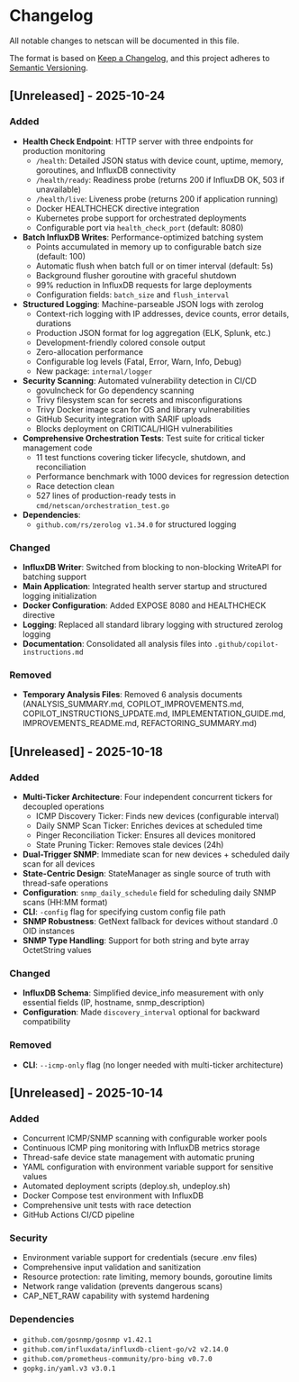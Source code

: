 # Changelog

All notable changes to netscan will be documented in this file.

The format is based on [Keep a Changelog](https://keepachangelog.com/en/1.0.0/),
and this project adheres to [Semantic Versioning](https://semver.org/spec/v2.0.0.html).

## [Unreleased] - 2025-10-24

### Added
- **Health Check Endpoint**: HTTP server with three endpoints for production monitoring
  - `/health`: Detailed JSON status with device count, uptime, memory, goroutines, and InfluxDB connectivity
  - `/health/ready`: Readiness probe (returns 200 if InfluxDB OK, 503 if unavailable)
  - `/health/live`: Liveness probe (returns 200 if application running)
  - Docker HEALTHCHECK directive integration
  - Kubernetes probe support for orchestrated deployments
  - Configurable port via `health_check_port` (default: 8080)
- **Batch InfluxDB Writes**: Performance-optimized batching system
  - Points accumulated in memory up to configurable batch size (default: 100)
  - Automatic flush when batch full or on timer interval (default: 5s)
  - Background flusher goroutine with graceful shutdown
  - 99% reduction in InfluxDB requests for large deployments
  - Configuration fields: `batch_size` and `flush_interval`
- **Structured Logging**: Machine-parseable JSON logs with zerolog
  - Context-rich logging with IP addresses, device counts, error details, durations
  - Production JSON format for log aggregation (ELK, Splunk, etc.)
  - Development-friendly colored console output
  - Zero-allocation performance
  - Configurable log levels (Fatal, Error, Warn, Info, Debug)
  - New package: `internal/logger`
- **Security Scanning**: Automated vulnerability detection in CI/CD
  - govulncheck for Go dependency scanning
  - Trivy filesystem scan for secrets and misconfigurations
  - Trivy Docker image scan for OS and library vulnerabilities
  - GitHub Security integration with SARIF uploads
  - Blocks deployment on CRITICAL/HIGH vulnerabilities
- **Comprehensive Orchestration Tests**: Test suite for critical ticker management code
  - 11 test functions covering ticker lifecycle, shutdown, and reconciliation
  - Performance benchmark with 1000 devices for regression detection
  - Race detection clean
  - 527 lines of production-ready tests in `cmd/netscan/orchestration_test.go`
- **Dependencies**: 
  - `github.com/rs/zerolog v1.34.0` for structured logging

### Changed
- **InfluxDB Writer**: Switched from blocking to non-blocking WriteAPI for batching support
- **Main Application**: Integrated health server startup and structured logging initialization
- **Docker Configuration**: Added EXPOSE 8080 and HEALTHCHECK directive
- **Logging**: Replaced all standard library logging with structured zerolog logging
- **Documentation**: Consolidated all analysis files into `.github/copilot-instructions.md`

### Removed
- **Temporary Analysis Files**: Removed 6 analysis documents (ANALYSIS_SUMMARY.md, COPILOT_IMPROVEMENTS.md, COPILOT_INSTRUCTIONS_UPDATE.md, IMPLEMENTATION_GUIDE.md, IMPROVEMENTS_README.md, REFACTORING_SUMMARY.md)

## [Unreleased] - 2025-10-18

### Added
- **Multi-Ticker Architecture**: Four independent concurrent tickers for decoupled operations
  - ICMP Discovery Ticker: Finds new devices (configurable interval)
  - Daily SNMP Scan Ticker: Enriches devices at scheduled time
  - Pinger Reconciliation Ticker: Ensures all devices monitored
  - State Pruning Ticker: Removes stale devices (24h)
- **Dual-Trigger SNMP**: Immediate scan for new devices + scheduled daily scan for all devices
- **State-Centric Design**: StateManager as single source of truth with thread-safe operations
- **Configuration**: `snmp_daily_schedule` field for scheduling daily SNMP scans (HH:MM format)
- **CLI**: `-config` flag for specifying custom config file path
- **SNMP Robustness**: GetNext fallback for devices without standard .0 OID instances
- **SNMP Type Handling**: Support for both string and byte array OctetString values

### Changed
- **InfluxDB Schema**: Simplified device_info measurement with only essential fields (IP, hostname, snmp_description)
- **Configuration**: Made `discovery_interval` optional for backward compatibility

### Removed
- **CLI**: `--icmp-only` flag (no longer needed with multi-ticker architecture)

## [Unreleased] - 2025-10-14

### Added
- Concurrent ICMP/SNMP scanning with configurable worker pools
- Continuous ICMP ping monitoring with InfluxDB metrics storage
- Thread-safe device state management with automatic pruning
- YAML configuration with environment variable support for sensitive values
- Automated deployment scripts (deploy.sh, undeploy.sh)
- Docker Compose test environment with InfluxDB
- Comprehensive unit tests with race detection
- GitHub Actions CI/CD pipeline

### Security
- Environment variable support for credentials (secure .env files)
- Comprehensive input validation and sanitization
- Resource protection: rate limiting, memory bounds, goroutine limits
- Network range validation (prevents dangerous scans)
- CAP_NET_RAW capability with systemd hardening

### Dependencies
- `github.com/gosnmp/gosnmp v1.42.1`
- `github.com/influxdata/influxdb-client-go/v2 v2.14.0`
- `github.com/prometheus-community/pro-bing v0.7.0`
- `gopkg.in/yaml.v3 v3.0.1`

